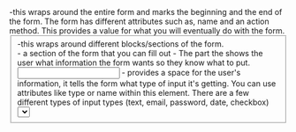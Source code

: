<form> -this wraps around the entire form and marks the beginning and the end of the form.
  The form has different attributes such as, name and an action method. This provides a value for what you will eventually do with the form.
<fieldset> -this wraps around different blocks/sections of the form.
<div> - a section of the form that you can fill out
<label> - The part the shows the user what information the form wants so they know what to put.
<input> - provides a space for the user's information, it tells the form what type of input it's getting.  You can use attributes like type or name within this element.
There are a few different types of input types (text, email, password, date, checkbox)
<select> Gives the user a pull down menu and within this you can use the option attribute where you can put your choices for the drop down menu.
<button> makes a clickable button the form... you can submit forms with the attribute "type="  Your form can have submit button or a reset button.
